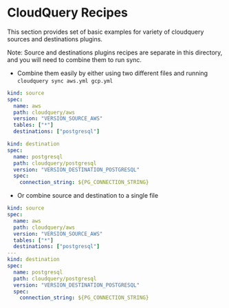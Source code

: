 # CloudQuery Recipes

This section provides set of basic examples for variety of cloudquery sources and destinations plugins.

Note: Source and destinations plugins recipes are separate in this directory, and you will need to combine them to run sync.

* Combine them easily by either using two different files and running `cloudquery sync aws.yml gcp.yml`

```yaml copy
kind: source
spec:
  name: aws
  path: cloudquery/aws
  version: "VERSION_SOURCE_AWS"
  tables: ["*"]
  destinations: ["postgresql"]
```

```yaml copy
kind: destination
spec:
  name: postgresql
  path: cloudquery/postgresql
  version: "VERSION_DESTINATION_POSTGRESQL"
  spec:
    connection_string: ${PG_CONNECTION_STRING}
```

* Or combine source and destination to a single file

```yaml copy
kind: source
spec:
  name: aws
  path: cloudquery/aws
  version: "VERSION_SOURCE_AWS"
  tables: ["*"]
  destinations: ["postgresql"]
---
kind: destination
spec:
  name: postgresql
  path: cloudquery/postgresql
  version: "VERSION_DESTINATION_POSTGRESQL"
  spec:
    connection_string: ${PG_CONNECTION_STRING}
```
